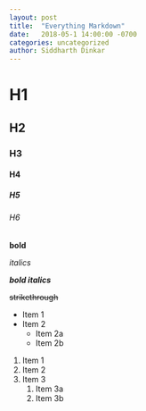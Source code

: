 ```yaml
---
layout: post
title:  "Everything Markdown"
date:   2018-05-1 14:00:00 -0700
categories: uncategorized
author: Siddharth Dinkar
---
```



# H1
## H2
### H3
#### H4
##### H5
###### H6
**bold**

*italics*

***bold italics***

~~strikethrough~~




* Item 1
* Item 2
  * Item 2a
  * Item 2b
1. Item 1
1. Item 2
1. Item 3
   1. Item 3a
   1. Item 3b
